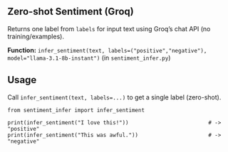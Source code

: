 ## Zero-shot Sentiment (Groq)

Returns one label from `labels` for input text using Groq’s chat API (no training/examples).

**Function:** `infer_sentiment(text, labels=("positive","negative"), model="llama-3.1-8b-instant")` (in `sentiment_infer.py`)

## Usage

Call `infer_sentiment(text, labels=...)` to get a single label (zero-shot).  

```{python}
from sentiment_infer import infer_sentiment

print(infer_sentiment("I love this!"))                         # -> "positive"
print(infer_sentiment("This was awful."))                      # -> "negative"
